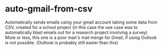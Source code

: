 # auto-gmail-from-csv

Automatically sends emails using your gmail account taking some data from CSV, created for a school project
(in this case the use case was to automatically blast emails out for a research project involving a survey)
More or less, this one is a poor man's mail merge for Gmail, if using Outlook is not possible. (Outlook is probably still easier than this)
